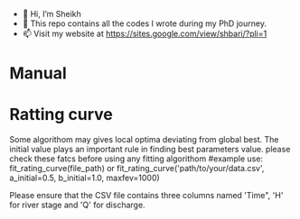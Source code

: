 - 👋 Hi, I’m Sheikh
- 👀 This  repo contains all the codes I  wrote during my PhD journey.
- 📫 Visit my website at https://sites.google.com/view/shbari/?pli=1

<!---
shbari/shbari is a ✨ special ✨ repository because its `README.md` (this file) appears on your GitHub profile.
You can click the Preview link to take a look at your changes.
--->
#                                                   Manual
# Ratting curve
Some algorithom may gives local optima deviating from global best. The initial value plays an important rule in finding best parameters value. please check these fatcs before using any fitting algorithom
#example use:
fit_rating_curve(file_path) or 
fit_rating_curve('path/to/your/data.csv', a_initial=0.5, b_initial=1.0, maxfev=1000)

Please ensure that the CSV file contains three columns named 'Time", 'H' for river stage and 'Q' for discharge.

